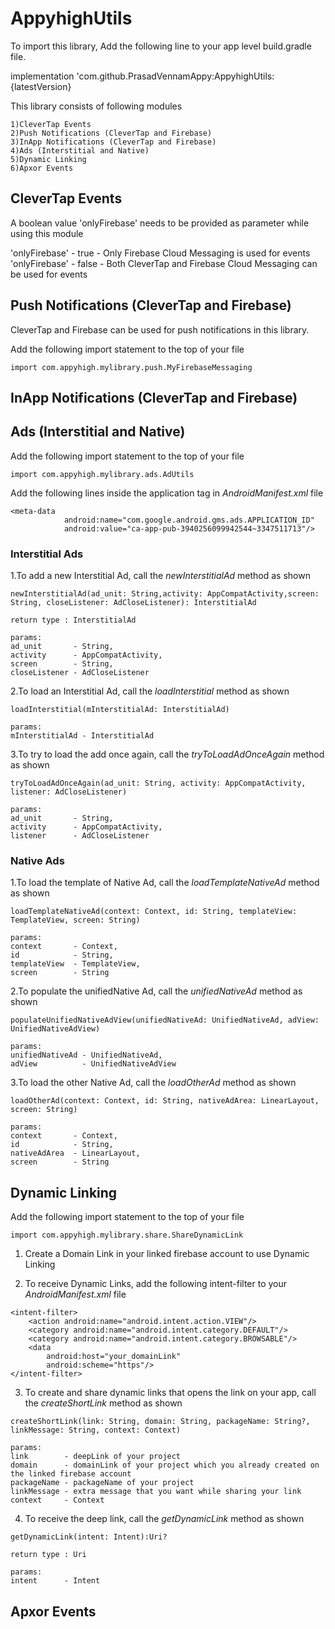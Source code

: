 # AppyhighUtils

To import this library, Add the following line to your app level build.gradle file.

implementation 'com.github.PrasadVennamAppy:AppyhighUtils:{latestVersion}

This library consists of following modules

    1)CleverTap Events
    2)Push Notifications (CleverTap and Firebase)
    3)InApp Notifications (CleverTap and Firebase)
    4)Ads (Interstitial and Native)
    5)Dynamic Linking
    6)Apxor Events
  
## CleverTap Events

A boolean value 'onlyFirebase' needs to be provided as parameter while using this module

'onlyFirebase'  - true  - Only Firebase Cloud Messaging is used for events
'onlyFirebase'  - false - Both CleverTap and Firebase Cloud Messaging can be used for events

## Push Notifications (CleverTap and Firebase)

CleverTap and Firebase can be used for push notifications in this library.

Add the following import statement to the top of your file  

```
import com.appyhigh.mylibrary.push.MyFirebaseMessaging

```


## InApp Notifications (CleverTap and Firebase)

## Ads (Interstitial and Native)

Add the following import statement to the top of your file  

```
import com.appyhigh.mylibrary.ads.AdUtils

```
Add the following lines inside the application tag in *AndroidManifest.xml* file
```
<meta-data
            android:name="com.google.android.gms.ads.APPLICATION_ID"
            android:value="ca-app-pub-3940256099942544~3347511713"/>

```
### Interstitial Ads

1.To add a new Interstitial Ad, call the *newInterstitialAd* method as shown

```
newInterstitialAd(ad_unit: String,activity: AppCompatActivity,screen: String, closeListener: AdCloseListener): InterstitialAd

return type : InterstitialAd

params:
ad_unit       - String,
activity      - AppCompatActivity,
screen        - String,
closeListener - AdCloseListener

```
2.To load an Interstitial Ad, call the *loadInterstitial* method as shown

```
loadInterstitial(mInterstitialAd: InterstitialAd)

params:
mInterstitialAd - InterstitialAd

```
3.To try to load the add once again, call the *tryToLoadAdOnceAgain* method as shown
```
tryToLoadAdOnceAgain(ad_unit: String, activity: AppCompatActivity, listener: AdCloseListener)

params:
ad_unit       - String,
activity      - AppCompatActivity,
listener      - AdCloseListener
```
### Native Ads

1.To load the template of Native Ad, call the *loadTemplateNativeAd* method as shown
```
loadTemplateNativeAd(context: Context, id: String, templateView: TemplateView, screen: String)

params:
context       - Context,
id            - String,
templateView  - TemplateView,
screen        - String
```
2.To populate the unifiedNative Ad, call the *unifiedNativeAd* method as shown
```
populateUnifiedNativeAdView(unifiedNativeAd: UnifiedNativeAd, adView: UnifiedNativeAdView)

params:
unifiedNativeAd - UnifiedNativeAd,
adView          - UnifiedNativeAdView

```
3.To load the other Native Ad, call the *loadOtherAd* method as shown
```
loadOtherAd(context: Context, id: String, nativeAdArea: LinearLayout, screen: String)

params:
context       - Context,
id            - String,
nativeAdArea  - LinearLayout,
screen        - String
```

## Dynamic Linking

Add the following import statement to the top of your file  

```
import com.appyhigh.mylibrary.share.ShareDynamicLink

```
1. Create a Domain Link in your linked firebase account to use Dynamic Linking

2. To receive Dynamic Links, add the following intent-filter to your *AndroidManifest.xml* file

```
<intent-filter>
    <action android:name="android.intent.action.VIEW"/>
    <category android:name="android.intent.category.DEFAULT"/>
    <category android:name="android.intent.category.BROWSABLE"/>
    <data
        android:host="your_domainLink"
        android:scheme="https"/>
</intent-filter>
```

3. To create and share dynamic links that opens the link on your app, call the *createShortLink* method as shown
```
createShortLink(link: String, domain: String, packageName: String?, linkMessage: String, context: Context)

params:
link        - deepLink of your project
domain      - domainLink of your project which you already created on the linked firebase account
packageName - packageName of your project
linkMessage - extra message that you want while sharing your link
context     - Context

```

4. To receive the deep link, call the *getDynamicLink* method as shown
```
getDynamicLink(intent: Intent):Uri?

return type : Uri

params:
intent      - Intent
```
  

## Apxor Events


